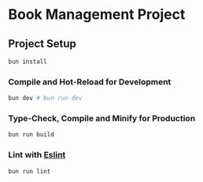 # Book Management Project

## Project Setup

```bash
bun install
```

### Compile and Hot-Reload for Development

```bash
bun dev # bun run dev
```

### Type-Check, Compile and Minify for Production

```bash
bun run build
```

### Lint with [Eslint](https://eslint.org/)

```bash
bun run lint
```
